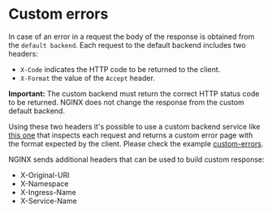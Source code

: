 # Custom errors

In case of an error in a request the body of the response is obtained from the `default backend`.
Each request to the default backend includes two headers:

- `X-Code` indicates the HTTP code to be returned to the client.
- `X-Format` the value of the `Accept` header.

**Important:** The custom backend must return the correct HTTP status code to be returned. NGINX does not change the response from the custom default backend.

Using these two headers it's possible to use a custom backend service like [this one](https://github.com/kubernetes/ingress-nginx/tree/master/images/custom-error-pages) that inspects each request and returns a custom error page with the format expected by the client. Please check the example [custom-errors](https://github.com/kubernetes/ingress-nginx/tree/master/docs/examples/customization/custom-errors).

NGINX sends additional headers that can be used to build custom response:

- X-Original-URI
- X-Namespace
- X-Ingress-Name
- X-Service-Name
